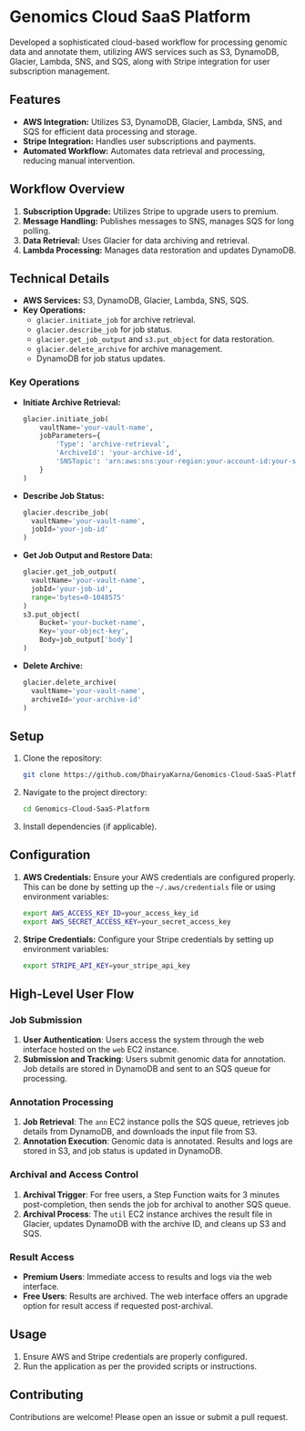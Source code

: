 # Genomics Cloud SaaS Platform

Developed a sophisticated cloud-based workflow for processing genomic data and annotate them, utilizing AWS services such as S3, DynamoDB, Glacier, Lambda, SNS, and SQS, along with Stripe integration for user subscription management.

## Features

- **AWS Integration:** Utilizes S3, DynamoDB, Glacier, Lambda, SNS, and SQS for efficient data processing and storage.
- **Stripe Integration:** Handles user subscriptions and payments.
- **Automated Workflow:** Automates data retrieval and processing, reducing manual intervention.

## Workflow Overview

1. **Subscription Upgrade:** Utilizes Stripe to upgrade users to premium.
2. **Message Handling:** Publishes messages to SNS, manages SQS for long polling.
3. **Data Retrieval:** Uses Glacier for data archiving and retrieval.
4. **Lambda Processing:** Manages data restoration and updates DynamoDB.

## Technical Details

- **AWS Services:** S3, DynamoDB, Glacier, Lambda, SNS, SQS.
- **Key Operations:**
  - `glacier.initiate_job` for archive retrieval.
  - `glacier.describe_job` for job status.
  - `glacier.get_job_output` and `s3.put_object` for data restoration.
  - `glacier.delete_archive` for archive management.
  - DynamoDB for job status updates.
 

### Key Operations

- **Initiate Archive Retrieval:**
  ```python
  glacier.initiate_job(
      vaultName='your-vault-name',
      jobParameters={
          'Type': 'archive-retrieval',
          'ArchiveId': 'your-archive-id',
          'SNSTopic': 'arn:aws:sns:your-region:your-account-id:your-sns-topic',
      }
  )

- **Describe Job Status:**
  ```python
  glacier.describe_job(
    vaultName='your-vault-name',
    jobId='your-job-id'
  )

- **Get Job Output and Restore Data:**
  ```python
  glacier.get_job_output(
    vaultName='your-vault-name',
    jobId='your-job-id',
    range='bytes=0-1048575'
  )
  s3.put_object(
      Bucket='your-bucket-name',
      Key='your-object-key',
      Body=job_output['body']
  )

- **Delete Archive:**
  ```python
  glacier.delete_archive(
    vaultName='your-vault-name',
    archiveId='your-archive-id'
  )

## Setup

1. Clone the repository:
    ```sh
    git clone https://github.com/DhairyaKarna/Genomics-Cloud-SaaS-Platform.git
    ```
2. Navigate to the project directory:
    ```sh
    cd Genomics-Cloud-SaaS-Platform
    ```
3. Install dependencies (if applicable).

## Configuration

1. **AWS Credentials:**
   Ensure your AWS credentials are configured properly. This can be done by setting up the `~/.aws/credentials` file or using environment variables:
   ```sh
   export AWS_ACCESS_KEY_ID=your_access_key_id
   export AWS_SECRET_ACCESS_KEY=your_secret_access_key

2. **Stripe Credentials:**
   Configure your Stripe credentials by setting up environment variables:
   ```sh
   export STRIPE_API_KEY=your_stripe_api_key

## High-Level User Flow

### Job Submission

1. **User Authentication**: Users access the system through the web interface hosted on the `web` EC2 instance.
2. **Submission and Tracking**: Users submit genomic data for annotation. Job details are stored in DynamoDB and sent to an SQS queue for processing.

### Annotation Processing

1. **Job Retrieval**: The `ann` EC2 instance polls the SQS queue, retrieves job details from DynamoDB, and downloads the input file from S3.
2. **Annotation Execution**: Genomic data is annotated. Results and logs are stored in S3, and job status is updated in DynamoDB.

### Archival and Access Control

1. **Archival Trigger**: For free users, a Step Function waits for 3 minutes post-completion, then sends the job for archival to another SQS queue.
2. **Archival Process**: The `util` EC2 instance archives the result file in Glacier, updates DynamoDB with the archive ID, and cleans up S3 and SQS.

### Result Access

- **Premium Users**: Immediate access to results and logs via the web interface.
- **Free Users**: Results are archived. The web interface offers an upgrade option for result access if requested post-archival.

## Usage

1. Ensure AWS and Stripe credentials are properly configured.
2. Run the application as per the provided scripts or instructions.

## Contributing

Contributions are welcome! Please open an issue or submit a pull request.
